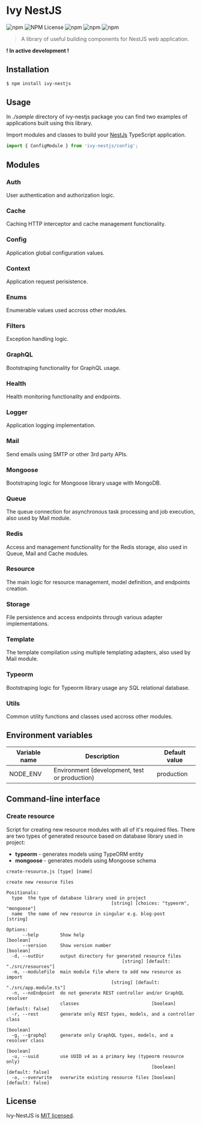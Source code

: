 # Ivy NestJS

![npm](https://img.shields.io/npm/v/ivy-nestjs)
![NPM License](https://img.shields.io/npm/l/ivy-nestjs)
![npm](https://img.shields.io/npm/dw/ivy-nestjs)
![npm](https://img.shields.io/badge/build-passing-brightgreen)
![npm](https://img.shields.io/badge/coverage-0%25-red)

> A library of useful building components for NestJS web application.

**! In active development !**

## Installation

```bash
$ npm install ivy-nestjs
```

## Usage

In _./sample_ directory of ivy-nestjs package you can find two examples of applications built using this library.

Import modules and classes to build your [NestJs](https://nestjs.com) TypeScript application.

```ts
import { ConfigModule } from 'ivy-nestjs/config';
```

## Modules

### Auth

User authentication and authorization logic.

### Cache

Caching HTTP interceptor and cache management functionality.

### Config

Application global configuration values.

### Context

Application request perisistence.

### Enums

Enumerable values used accross other modules.

### Filters

Exception handling logic.

### GraphQL

Bootstraping functionality for GraphQL usage.

### Health

Health monitoring functionality and endpoints.

### Logger

Application logging implementation.

### Mail

Send emails using SMTP or other 3rd party APIs.

### Mongoose

Bootstraping logic for Mongoose library usage with MongoDB.

### Queue

The queue connection for asynchronous task processing and job execution, also used by Mail module.

### Redis

Access and management functionality for the Redis storage, also used in Queue, Mail and Cache modules.

### Resource

The main logic for resource management, model definition, and endpoints creation.

### Storage

File persistence and access endpoints through various adapter implementations.

### Template

The template compilation using multiple templating adapters, also used by Mail module.

### Typeorm

Bootstraping logic for Typeorm library usage any SQL relational database.

### Utils

Common utility functions and classes used accross other modules.

## Environment variables

| Variable name                        | Description                                                                          | Default value                               |
|--------------------------------------|--------------------------------------------------------------------------------------|---------------------------------------------|
| NODE_ENV                             | Environment (development, test or production)                                        | production                                  |

## Command-line interface

### Create resource

Script for creating new resource modules with all of it's required files. There are two types of generated resource
based on database library used in project:

- **typeorm** - generates models using TypeORM entity
- **mongoose** - generates models using Mongoose schema

```shell
create-resource.js [type] [name]

create new resource files

Positionals:
  type  the type of database library used in project
                                       [string] [choices: "typeorm", "mongoose"]
  name  the name of new resource in singular e.g. blog-post             [string]

Options:
      --help        Show help                                          [boolean]
      --version     Show version number                                [boolean]
  -d, --outDir      output directory for generated resource files
                                           [string] [default: "./src/resources"]
  -m, --moduleFile  main module file where to add new resource as import
                                       [string] [default: "./src/app.module.ts"]
  -n, --noEndpoint  do not generate REST controller and/or GraphQL resolver
                    classes                           [boolean] [default: false]
  -r, --rest        generate only REST types, models, and a controller class
                                                                       [boolean]
  -g, --graphql     generate only GraphQL types, models, and a resolver class
                                                                       [boolean]
  -u, --uuid        use UUID v4 as a primary key (typeorm resource only)
                                                      [boolean] [default: false]
  -o, --overwrite   overwrite existing resource files [boolean] [default: false]
```

## License

Ivy-NestJS is [MIT licensed](LICENSE).
